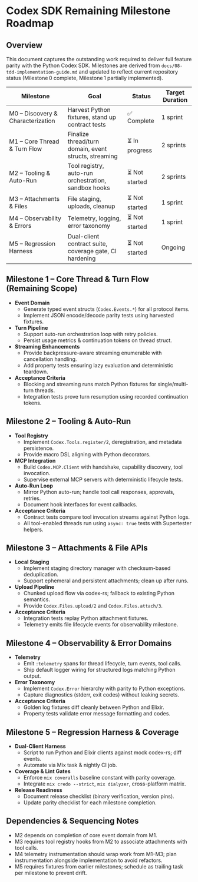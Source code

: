 # Codex SDK Remaining Milestone Roadmap

## Overview
This document captures the outstanding work required to deliver full feature parity with the Python Codex SDK. Milestones are derived from `docs/08-tdd-implementation-guide.md` and updated to reflect current repository status (Milestone 0 complete, Milestone 1 partially implemented).

| Milestone | Goal | Status | Target Duration |
|-----------|------|--------|-----------------|
| M0 – Discovery & Characterization | Harvest Python fixtures, stand up contract tests | ✅ Complete | 1 sprint |
| M1 – Core Thread & Turn Flow | Finalize thread/turn domain, event structs, streaming | ⏳ In progress | 2 sprints |
| M2 – Tooling & Auto-Run | Tool registry, auto-run orchestration, sandbox hooks | ⏳ Not started | 2 sprints |
| M3 – Attachments & Files | File staging, uploads, cleanup | ⏳ Not started | 1 sprint |
| M4 – Observability & Errors | Telemetry, logging, error taxonomy | ⏳ Not started | 1 sprint |
| M5 – Regression Harness | Dual-client contract suite, coverage gate, CI hardening | ⏳ Not started | Ongoing |

## Milestone 1 – Core Thread & Turn Flow (Remaining Scope)
- **Event Domain**
  - Generate typed event structs (`Codex.Events.*`) for all protocol items.
  - Implement JSON encode/decode parity tests using harvested fixtures.
- **Turn Pipeline**
  - Support auto-run orchestration loop with retry policies.
  - Persist usage metrics & continuation tokens on thread struct.
- **Streaming Enhancements**
  - Provide backpressure-aware streaming enumerable with cancellation handling.
  - Add property tests ensuring lazy evaluation and deterministic teardown.
- **Acceptance Criteria**
  - Blocking and streaming runs match Python fixtures for single/multi-turn threads.
  - Integration tests prove turn resumption using recorded continuation tokens.

## Milestone 2 – Tooling & Auto-Run
- **Tool Registry**
  - Implement `Codex.Tools.register/2`, deregistration, and metadata persistence.
  - Provide macro DSL aligning with Python decorators.
- **MCP Integration**
  - Build `Codex.MCP.Client` with handshake, capability discovery, tool invocation.
  - Supervise external MCP servers with deterministic lifecycle tests.
- **Auto-Run Loop**
  - Mirror Python auto-run; handle tool call responses, approvals, retries.
  - Document hook interfaces for event callbacks.
- **Acceptance Criteria**
  - Contract tests compare tool invocation streams against Python logs.
  - All tool-enabled threads run using `async: true` tests with Supertester helpers.

## Milestone 3 – Attachments & File APIs
- **Local Staging**
  - Implement staging directory manager with checksum-based deduplication.
  - Support ephemeral and persistent attachments; clean up after runs.
- **Upload Pipeline**
  - Chunked upload flow via codex-rs; fallback to existing Python semantics.
  - Provide `Codex.Files.upload/2` and `Codex.Files.attach/3`.
- **Acceptance Criteria**
  - Integration tests replay Python attachment fixtures.
  - Telemetry emits file lifecycle events for observability milestone.

## Milestone 4 – Observability & Error Domains
- **Telemetry**
  - Emit `:telemetry` spans for thread lifecycle, turn events, tool calls.
  - Ship default logger wiring for structured logs matching Python output.
- **Error Taxonomy**
  - Implement `Codex.Error` hierarchy with parity to Python exceptions.
  - Capture diagnostics (stderr, exit codes) without leaking secrets.
- **Acceptance Criteria**
  - Golden log fixtures diff cleanly between Python and Elixir.
  - Property tests validate error message formatting and codes.

## Milestone 5 – Regression Harness & Coverage
- **Dual-Client Harness**
  - Script to run Python and Elixir clients against mock codex-rs; diff events.
  - Automate via Mix task & nightly CI job.
- **Coverage & Lint Gates**
  - Enforce `mix coveralls` baseline constant with parity coverage.
  - Integrate `mix credo --strict`, `mix dialyzer`, cross-platform matrix.
- **Release Readiness**
  - Document release checklist (binary verification, version pins).
  - Update parity checklist for each milestone completion.

## Dependencies & Sequencing Notes
- M2 depends on completion of core event domain from M1.
- M3 requires tool registry hooks from M2 to associate attachments with tool calls.
- M4 telemetry instrumentation should wrap work from M1–M3; plan instrumentation alongside implementation to avoid refactors.
- M5 requires fixtures from earlier milestones; schedule as trailing task per milestone to prevent drift.
